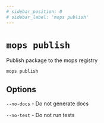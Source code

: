 ```yaml
---
# sidebar_position: 0
# sidebar_label: 'mops publish'
---
```


# `mops publish`

Publish package to the mops registry
```
mops publish
```

## Options

`--no-docs` - Do not generate docs

`--no-test` - Do not run tests